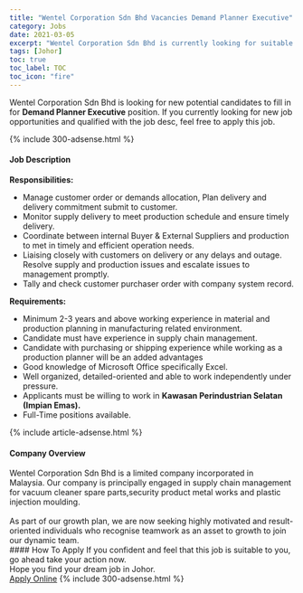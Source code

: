 ```yaml
---
title: "Wentel Corporation Sdn Bhd Vacancies Demand Planner Executive" 
category: Jobs 
date: 2021-03-05 
excerpt: "Wentel Corporation Sdn Bhd is currently looking for suitable person to fill in the Demand Planner Executive which based in Johor" 
tags: [Johor] 
toc: true 
toc_label: TOC 
toc_icon: "fire" 
--- 
```


<p>Wentel Corporation Sdn Bhd is looking for new potential candidates to fill in for <b>Demand Planner Executive</b> position. If you currently looking for new job opportunities and qualified with the job desc, feel free to apply this job.
</p>{% include 300-adsense.html %} 
<div><div><h4>Job Description</h4></div><div><div><span><div><p><strong>Responsibilities:</strong></p><ul><li>Manage customer order or demands allocation, Plan delivery and delivery commitment submit to customer.</li><li>Monitor supply delivery to meet production schedule and ensure timely delivery.</li><li>Coordinate between internal Buyer &amp; External Suppliers and production to met in timely and efficient operation needs.</li><li>Liaising closely with customers on delivery or any delays and outage. Resolve supply and production issues and escalate issues to management promptly.</li><li>Tally and check customer purchaser order with company system record.</li></ul><p><strong>Requirements:</strong></p><ul><li>Minimum 2-3 years and above working experience in material and production planning in manufacturing related environment.</li><li>Candidate must have experience in supply chain management.</li><li>Candidate with&#160;purchasing or shipping experience while working as a production planner will be an added advantages&#160;</li><li>Good knowledge of Microsoft Office specifically Excel.</li><li>Well organized, detailed-oriented and able to work independently under pressure.</li><li>Applicants must be willing to work in <strong>Kawasan Perindustrian Selatan (Impian Emas).</strong></li><li>Full-Time positions available.</li></ul></div></span></div></div></div> 
{% include article-adsense.html %} 
<div><div><h4>Company Overview</h4></div><div><div><span><div><div>Wentel Corporation Sdn Bhd is a limited company incorporated in Malaysia.&#160;Our company is principally engaged in supply chain management for vacuum cleaner spare parts,security product metal works and plastic injection moulding.</div>
<div><br>
As part of our growth plan, we are now seeking highly motivated and result-oriented individuals who recognise teamwork as an asset to growth to join our dynamic team.</div></div></span></div></div></div> 
#### How To Apply 
If you confident and feel that this job is suitable to you, go ahead take your action now. <br/> 
Hope you find your dream job in Johor. <br/> 
<a href="https://www.jobstreet.com.my/en/job/demand-planner-executive-4498808?jobId=jobstreet-my-job-4498808&" class="btn btn--info" target="_blank" rel="nofollow noopenner">Apply Online</a> 
{% include 300-adsense.html %} 
